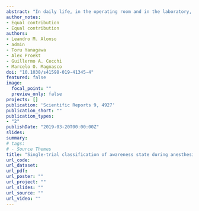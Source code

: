 ```yaml
---
abstract: "In daily life, in the operating room and in the laboratory, the operational way to assess wakefulness and consciousness is through responsiveness. A number of studies suggest that the awake, conscious state is not the default behavior of an assembly of neurons, but rather a very special state of activity that has to be actively maintained and curated to support its functional properties. Thus responsiveness is a feature that requires active maintenance, such as a homeostatic mechanism to balance excitation and inhibition. In this work we developed a method for monitoring such maintenance processes, focusing on a specific signature of their behavior derived from the theory of dynamical systems: stability analysis of dynamical modes. When such mechanisms are at work, their modes of activity are at marginal stability, neither damped (stable) nor exponentially growing (unstable) but rather hovering in between. We have previously shown that, conversely, under induction of anesthesia those modes become more stable and thus less responsive, then reversed upon emergence to wakefulness. We take advantage of this effect to build a single-trial classifier which detects whether a subject is awake or unconscious achieving high performance. We show that our approach can be developed into a means for intra-operative monitoring of the depth of anesthesia, an application of fundamental importance to modern clinical practice."
author_notes:
- Equal contribution
- Equal contribution
authors:
- Leandro M. Alonso 
- admin
- Toru Yanagawa 
- Alex Proekt
- Guillermo A. Cecchi
- Marcelo O. Magnasco 
doi: "10.1038/s41598-019-41345-4"
featured: false
image:
  focal_point: ""
  preview_only: false
projects: []
publication: 'Scientific Reports 9, 4927'
publication_short: ""
publication_types:
- "2"
publishDate: "2019-03-20T00:00:00Z"
slides: 
summary: 
# tags:
# - Source Themes
title: "Single-trial classification of awareness state during anesthesia by measuring critical dynamics of global brain activity"
url_code: 
url_dataset: 
url_pdf: 
url_poster: ""
url_project: ""
url_slides: ""
url_source: ""
url_video: ""
---
```

